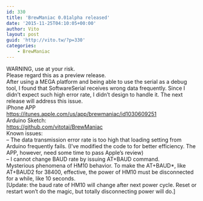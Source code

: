 ```yaml
---
id: 330
title: 'BrewManiac 0.01alpha released'
date: '2015-11-25T04:10:05+00:00'
author: Vito
layout: post
guid: 'http://vito.tw/?p=330'
categories:
    - BrewManiac
---
```


WARNING, use at your risk.  
Please regard this as a preview release.  
After using a MEGA platform and being able to use the serial as a debug tool, I found that SoftwareSerial receives wrong data frequently. Since I didn’t expect such high error rate, I didn’t design to handle it. The next release will address this issue.  
iPhone APP  
https://itunes.apple.com/us/app/brewmaniac/id1030609251  
Arduino Sketch:  
https://github.com/vitotai/BrewManiac  
Known issues:  
– The data transmission error rate is too high that loading setting from Arduino frequently fails. (I’ve modified the code to for better efficiency. The APP, however, need some time to pass Apple’s review)  
– I cannot change BAUD rate by issuing AT+BAUD command.  
Mysterious phenomena of HM10 behavior. To make the AT+BAUD\*, like AT+BAUD2 for 38400, effective, the power of HM10 must be disconnected for a while, like 10 seconds.  
\[Update: the baud rate of HM10 will change after next power cycle. Reset or restart won’t do the magic, but totally disconnecting power will do.\]